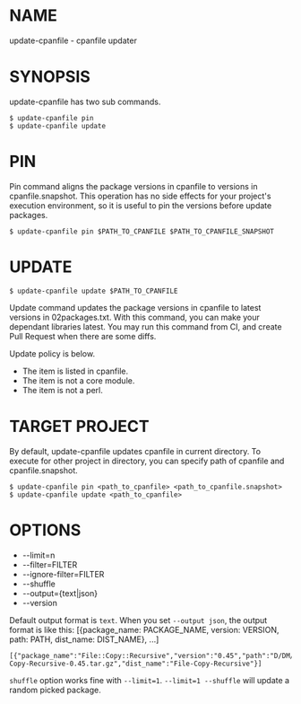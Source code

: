 # NAME

update-cpanfile - cpanfile updater

# SYNOPSIS

update-cpanfile has two sub commands.

    $ update-cpanfile pin
    $ update-cpanfile update

# PIN

Pin command aligns the package versions in cpanfile to versions in cpanfile.snapshot.
This operation has no side effects for your project's execution environment, so it is useful to pin the versions before update packages.

    $ update-cpanfile pin $PATH_TO_CPANFILE $PATH_TO_CPANFILE_SNAPSHOT

# UPDATE

    $ update-cpanfile update $PATH_TO_CPANFILE

Update command updates the package versions in cpanfile to latest versions in 02packages.txt.
With this command, you can make your dependant libraries latest.
You may run this command from CI, and create Pull Request when there are some diffs.

Update policy is below.

- The item is listed in cpanfile.
- The item is not a core module.
- The item is not a perl.

# TARGET PROJECT

By default, update-cpanfile updates cpanfile in current directory.
To execute for other project in directory, you can specify path of cpanfile and cpanfile.snapshot.

    $ update-cpanfile pin <path_to_cpanfile> <path_to_cpanfile.snapshot>
    $ update-cpanfile update <path_to_cpanfile>

# OPTIONS

- --limit=n
- --filter=FILTER
- --ignore-filter=FILTER
- --shuffle
- --output={text|json}
- --version

Default output format is `text`.
When you set `--output json`, the output format is like this: \[{package\_name: PACKAGE\_NAME, version: VERSION, path: PATH, dist\_name: DIST\_NAME}, ...\]

    [{"package_name":"File::Copy::Recursive","version":"0.45","path":"D/DM/DMUEY/File-Copy-Recursive-0.45.tar.gz","dist_name":"File-Copy-Recursive"}]

`shuffle` option works fine with `--limit=1`. `--limit=1 --shuffle` will update a random picked package.
